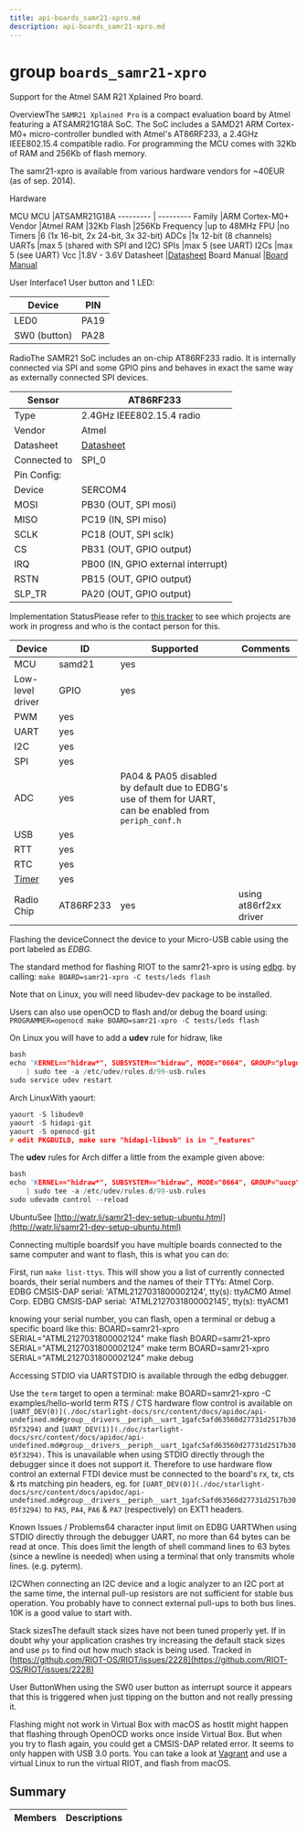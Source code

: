 ```yaml
---
title: api-boards_samr21-xpro.md
description: api-boards_samr21-xpro.md
---
```

# group `boards_samr21-xpro` 

Support for the Atmel SAM R21 Xplained Pro board.

OverviewThe `SAMR21 Xplained Pro` is a compact evaluation board by Atmel featuring a ATSAMR21G18A SoC. The SoC includes a SAMD21 ARM Cortex-M0+ micro-controller bundled with Atmel's AT86RF233, a 2.4GHz IEEE802.15.4 compatible radio. For programming the MCU comes with 32Kb of RAM and 256Kb of flash memory.

The samr21-xpro is available from various hardware vendors for ~40EUR (as of sep. 2014).

Hardware

MCU
MCU   |ATSAMR21G18A
--------- | ---------
Family   |ARM Cortex-M0+
Vendor   |Atmel
RAM   |32Kb
Flash   |256Kb
Frequency   |up to 48MHz
FPU   |no
Timers   |6 (1x 16-bit, 2x 24-bit, 3x 32-bit)
ADCs   |1x 12-bit (8 channels)
UARTs   |max 5 (shared with SPI and I2C)
SPIs   |max 5 (see UART)
I2Cs   |max 5 (see UART)
Vcc   |1.8V - 3.6V
Datasheet   |[Datasheet](http://www.atmel.com/Images/Atmel-42223-SAM-R21_Datasheet.pdf)
Board Manual   |[Board Manual](http://www.atmel.com/Images/Atmel-42243-SAMR21-Xplained-Pro_User-Guide.pdf)

User Interface1 User button and 1 LED:

Device   |PIN
--------- | ---------
LED0   |PA19
SW0 (button)   |PA28

RadioThe SAMR21 SoC includes an on-chip AT86RF233 radio. It is internally connected via SPI and some GPIO pins and behaves in exact the same way as externally connected SPI devices.

Sensor   |AT86RF233
--------- | ---------
Type   |2.4GHz IEEE802.15.4 radio
Vendor   |Atmel
Datasheet   |[Datasheet](http://ww1.microchip.com/downloads/en/DeviceDoc/Atmel-8351-MCU_Wireless-AT86RF233_Datasheet.pdf)
Connected to   |SPI_0
Pin Config:   |
Device   |SERCOM4
MOSI   |PB30 (OUT, SPI mosi)
MISO   |PC19 (IN, SPI miso)
SCLK   |PC18 (OUT, SPI sclk)
CS   |PB31 (OUT, GPIO output)
IRQ   |PB00 (IN, GPIO external interrupt)
RSTN   |PB15 (OUT, GPIO output)
SLP_TR   |PA20 (OUT, GPIO output)

Implementation StatusPlease refer to [this tracker](https://github.com/RIOT-OS/RIOT/issues/1646) to see which projects are work in progress and who is the contact person for this.

Device   |ID   |Supported   |Comments
--------- | --------- | --------- | ---------
MCU   |samd21   |yes   |
Low-level driver   |GPIO   |yes   |
|PWM   |yes   |
|UART   |yes   |
|I2C   |yes   |
|SPI   |yes   |
|ADC   |yes   |PA04 & PA05 disabled by default due to EDBG's use of them for UART, can be enabled from `periph_conf.h`
|USB   |yes   |
|RTT   |yes   |
|RTC   |yes   |
|[Timer](./doc/starlight-docs/src/content/docs/apidoc/api-pkg_paho_mqtt.md#structTimer)|yes   |
Radio Chip   |AT86RF233   |yes   |using at86rf2xx driver

Flashing the deviceConnect the device to your Micro-USB cable using the port labeled as *EDBG*.

The standard method for flashing RIOT to the samr21-xpro is using [edbg](https://github.com/ataradov/edbg). by calling: `make BOARD=samr21-xpro -C tests/leds flash`

Note that on Linux, you will need libudev-dev package to be installed.

Users can also use openOCD to flash and/or debug the board using: `PROGRAMMER=openocd make BOARD=samr21-xpro -C tests/leds flash`

On Linux you will have to add a **udev** rule for hidraw, like

```cpp
bash
echo 'KERNEL=="hidraw*", SUBSYSTEM=="hidraw", MODE="0664", GROUP="plugdev"' \
    | sudo tee -a /etc/udev/rules.d/99-usb.rules
sudo service udev restart
```

Arch LinuxWith yaourt: 
```cpp
yaourt -S libudev0
yaourt -S hidapi-git
yaourt -S openocd-git
# edit PKGBUILD, make sure "hidapi-libusb" is in "_features"
```

The **udev** rules for Arch differ a little from the example given above: 
```cpp
bash
echo 'KERNEL=="hidraw*", SUBSYSTEM=="hidraw", MODE="0664", GROUP="uucp"' \
    | sudo tee -a /etc/udev/rules.d/99-usb.rules
sudo udevadm control --reload
```

UbuntuSee [http://watr.li/samr21-dev-setup-ubuntu.html](http://watr.li/samr21-dev-setup-ubuntu.html)

Connecting multiple boardsIf you have multiple boards connected to the same computer and want to flash, this is what you can do:

First, run `make list-ttys`. This will show you a list of currently connected boards, their serial numbers and the names of their TTYs: Atmel Corp. EDBG CMSIS-DAP serial: 'ATML2127031800002124', tty(s):
 ttyACM0 Atmel Corp. EDBG CMSIS-DAP serial: 'ATML2127031800002145', tty(s): ttyACM1

knowing your serial number, you can flash, open a terminal or debug a specific board like this: BOARD=samr21-xpro SERIAL="ATML2127031800002124" make flash
BOARD=samr21-xpro SERIAL="ATML2127031800002124" make term
BOARD=samr21-xpro SERIAL="ATML2127031800002124" make debug

Accessing STDIO via UARTSTDIO is available through the edbg debugger.

Use the `term` target to open a terminal: make BOARD=samr21-xpro -C examples/hello-world term
 RTS / CTS hardware flow control is available on `[UART_DEV(0)](./doc/starlight-docs/src/content/docs/apidoc/api-undefined.md#group__drivers__periph__uart_1gafc5afd63560d27731d2517b3005f3294)` and `[UART_DEV(1)](./doc/starlight-docs/src/content/docs/apidoc/api-undefined.md#group__drivers__periph__uart_1gafc5afd63560d27731d2517b3005f3294)`. This is unavailable when using STDIO directly through the debugger since it does not support it. Therefore to use hardware flow control an external FTDI device must be connected to the board's rx, tx, cts & rts matching pin headers, eg. for `[UART_DEV(0)](./doc/starlight-docs/src/content/docs/apidoc/api-undefined.md#group__drivers__periph__uart_1gafc5afd63560d27731d2517b3005f3294)` to `PA5`, `PA4`, `PA6` & `PA7` (respectively) on EXT1 headers.

Known Issues / Problems64 character input limit on EDBG UARTWhen using STDIO directly through the debugger UART, no more than 64 bytes can be read at once. This does limit the length of shell command lines to 63 bytes (since a newline is needed) when using a terminal that only transmits whole lines. (e.g. pyterm).

I2CWhen connecting an I2C device and a logic analyzer to an I2C port at the same time, the internal pull-up resistors are not sufficient for stable bus operation. You probably have to connect external pull-ups to both bus lines. 10K is a good value to start with.

Stack sizesThe default stack sizes have not been tuned properly yet. If in doubt why your application crashes try increasing the default stack sizes and use `ps` to find out how much stack is being used. Tracked in [https://github.com/RIOT-OS/RIOT/issues/2228](https://github.com/RIOT-OS/RIOT/issues/2228)

User ButtonWhen using the SW0 user button as interrupt source it appears that this is triggered when just tipping on the button and not really pressing it.

Flashing might not work in Virtual Box with macOS as hostIt might happen that flashing through OpenOCD works once inside Virtual Box. But when you try to flash again, you could get a CMSIS-DAP related error. It seems to only happen with USB 3.0 ports. You can take a look at [Vagrant](http://en.wikipedia.org/wiki/Vagrant_%28software%29) and use a virtual Linux to run the virtual RIOT, and flash from macOS.

## Summary

 Members                        | Descriptions                                
--------------------------------|---------------------------------------------

